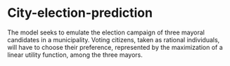 # City-election-prediction
The model seeks to emulate the election campaign of three mayoral candidates in a municipality. Voting citizens, taken as rational individuals, will have to choose their preference, represented by the maximization of a linear utility function, among the three mayors. 
